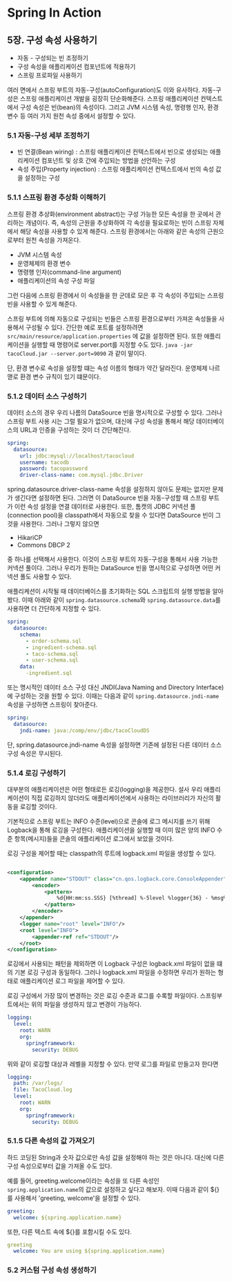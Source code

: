 # Spring In Action

## 5장. 구성 속성 사용하기

- 자동 - 구성되는 빈 조정하기
- 구성 속성을 애플리케이션 컴포넌트에 적용하기
- 스프링 프로파일 사용하기

여러 면에서 스프링 부트의 자동-구성(autoConfiguration)도 이와 유사하다. 자동-구성은 스프링 애플리케이션 개발을 굉장히 단순화해준다. 스프링 애플리케이션 컨텍스트에서
구성 속성은 빈(bean)의 속성이다. 그리고 JVM 시스템 속성, 명령행 인자, 환경 변수 등 여러 가지 원천 속성 중에서 설정할 수 있다.

### 5.1 자동-구성 세부 조정하기
- 빈 연결(Bean wiring) : 스프링 애플리케이션 컨텍스트에서 빈으로 생성되는 애플리케이션 컴포넌트 및 상호 간에 주입되는 방법을 선언하는 구성
- 속성 주입(Property injection) : 스프링 애플리케이션 컨텍스트에서 빈의 속성 값을 설정하는 구성


### 5.1.1 스프링 환경 추상화 이해하기
스프링 환경 추상화(environment abstract)는 구성 가능한 모든 속성을 한 곳에서 관리하는 개념이다. 즉, 속성의 근원을 추상화하여 각 속성을 필요로하는 빈이
스프링 자체에서 해당 속성을 사용할 수 있게 해준다. 스프링 환경에서는 아래와 같은 속성의 근원으로부터 원천 속성을 가져온다.
- JVM 시스템 속성
- 운영체제의 환경 변수
- 명령행 인자(command-line argument)
- 애플리케이션의 속성 구성 파일

그런 다음에 스프링 환경에서 이 속성들을 한 군데로 모은 후 각 속성이 주입되는 스프링 빈을 사용할 수 있게 해준다.

스프링 부트에 의해 자동으로 구성되는 빈들은 스프링 환경으로부터 가져온 속성들을 사용해서 구성될 수 있다. 간단한 예로 포트를 설정하려면 ```src/main/resource/application.properties```
에 값을 설정하면 된다. 또한 애플리케이션을 실행할 때 명령어로 server.port를 지정할 수도 있다. ```java -jar tacoCloud.jar --server.port=9090```
과 같이 말이다. 

단, 환경 변수로 속성을 설정할 떄는 속성 이름의 형태가 약간 달라진다. 운영체제 나르맫로 환경 변수 규칙이 있기 떄문이다.


### 5.1.2 데이터 소스 구성하기
데이터 소스의 경우 우리 나름의 DataSource 빈을 명시적으로 구성할 수 있다. 그러나 스프링 부트 사용 시는 그럴 필요가 없으며, 대신에 구성 속성을 통해서 해당 
데이터베이스의 URL과 인증을 구성하는 것이 더 간단해진다.
```yaml
spring:
  datasource:
    url: jdbc:mysql://localhost/tacocloud
    username: tacodb
    password: tacopassword
    driver-class-name: com.mysql.jdbc.Driver
```
spring.datasource.driver-class-name 속성을 설정하지 않아도 문제는 없지만 문제가 생긴다면 설정하면 된다. 그러면 이 DataSource 빈을 자동-구성할 때
스프링 부트가 이런 속성 설정을 연결 데이터로 사용한다. 또한, 톰캣의 JDBC 커넥션 풀(connection pool)을 classpath에서 자동으로 찾을 수 있다면 
DataSource 빈이 그것을 사용한다. 그러나 그렇지 않으면
- HikariCP
- Commons DBCP 2

중 하나를 선택해서 사용한다. 이것이 스프링 부트의 자동-구성을 통해서 사용 가능한 커넥션 풀이다. 그러나 우리가 원하는 DataSource 빈을 명시적으로 구성하면
어떤 커넥션 풀도 사용할 수 있다. 

애플리케션이 시작될 때 데이터베이스를 초기화하는 SQL 스크립트의 실행 방법을 알아봤다. 이때 아래와 같이 ```spring.datasource.schema```와 
```spring.datasource.data```를 사용하면 더 간단하게 지정할 수 있다.

```yaml
spring:
  datasource:
    schema:
      - order-schema.sql
      - ingredient-schema.sql
      - taco-schema.sql
      - user-schema.sql
    data:
      -ingredient.sql
```

또는 명시적인 데이터 소스 구성 대신 JNDI(Java Naming and Directory Interface)에 구성하는 것을 원할 수 있다. 이때는 다음과 같이 ```spring.datasource.jndi-name```
속성을 구성하면 스프링이 찾아준다.

```yaml
spring:
  datasource:
    jndi-name: java:/comp/env/jdbc/tacoCloudDS
```

단, spring.datasource.jndi-name 속성을 설정하면 기존에 설정된 다른 데이터 소스 구성 속성은 무시된다.


### 5.1.4 로깅 구성하기
대부분의 애플리케이션은 어떤 형태로든 로깅(logging)을 제공한다. 설사 우리 애플리케이션이 직접 로깅하지 않더라도 애플리케이션에서 사용하는 라이브러리가
자신의 활동을 로깅할 것이다. 

기본적으로 스프링 부트는 INFO 수준(level)으로 콘솔에 로그 메시지를 쓰기 위해 Logback을 통해 로깅을 구성한다. 애플리케이션을 실행할 때 이미 많은 양의
INFO 수준 항목(메시지)들을 콘솔의 애플리케이션 로그에서 보았을 것이다. 

로깅 구성을 제어할 때는 classpath의 루트에 logback.xml 파일을 생성할 수 있다.

```xml

<configuration>
    <appender name="STDOUT" class="cn.qos.logback.core.ConsoleAppender">
        <encoder>
            <pattern>
                %d{HH:mm:ss.SSS} [%thread] %-5level %logger{36} - %msg%n
            </pattern>
        </encoder>
    </appender>
    <logger name="root" level="INFO"/>
    <root level="INFO">
        <appender-ref ref="STDOUT"/>
    </root>
</configuration>
```

로깅에서 사용되는 패턴을 제외하면 이 Logback 구성은 logback.xml 파일이 없을 떄의 기본 로깅 구성과 동일하다. 그러나 logback.xml 파일을 수정하면 우리가 원하는 
형태로 애플리케이션 로그 파일을 제어할 수 있다.

로깅 구성에서 가장 많이 변경하는 것은 로깅 수준과 로그를 수록할 파일이다. 스프링부트에서는 위의 파일을 생성하지 않고 변경이 가능하다.

```yaml
logging:
  level:
    root: WARN
    org:
      springframework:
        security: DEBUG
```

위와 같이 로깅할 대상과 레벨을 지정할 수 있다. 만약 로그를 파일로 만들고자 한다면

```yaml
logging:
  path: /var/logs/
  file: TacoCloud.log
  level:
    root: WARN
    org:
      springframework:
        security: DEBUG
```


### 5.1.5 다른 속성의 값 가져오기 
하드 코딩된 String과 숫자 값으로만 속성 값을 설정해야 하는 것은 아니다. 대신에 다른 구성 속성으로부터 값을 가져올 수도 있다.

예를 들어, greeting.welcome이라는 속성을 또 다른 속성인 ```spring.application.name```의 값으로 설정하고 싶다고 해보자. 이때 다음과 같이 ${}를
사용해서 'greeting, welcome'을 설정할 수 있다. 

```yaml
greeting:
  welcome: ${spring.application.name}
```

또한, 다른 텍스트 속에 ${}를 포함시킬 수도 있다. 

```yaml
greeting
  welcome: You are using ${spring.application.name}
```

### 5.2 커스텀 구성 속성 생성하기 
